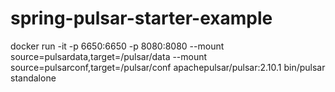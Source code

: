 # spring-pulsar-starter-example

docker run -it -p 6650:6650  -p 8080:8080 --mount source=pulsardata,target=/pulsar/data --mount source=pulsarconf,target=/pulsar/conf apachepulsar/pulsar:2.10.1 bin/pulsar standalone